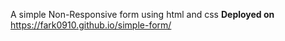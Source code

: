 A simple Non-Responsive form using html and css
<b>Deployed on </b> https://fark0910.github.io/simple-form/
